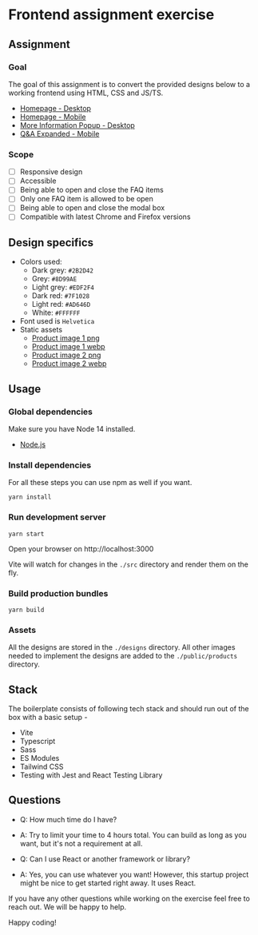 # Frontend assignment exercise

## Assignment

### Goal

The goal of this assignment is to convert the provided designs below to a working frontend using HTML, CSS and JS/TS. 

- [Homepage - Desktop](designs/Red%20Alert%20-%20Homepage%20-%20Desktop.png)
- [Homepage - Mobile](designs/Red%20Alert%20-%20Homepage%20-%20Mobile.png)
- [More Information Popup - Desktop](designs/Red%20Alert%20-%20More%20Information%20Popup%20-%20Desktop.png)
- [Q&A Expanded - Mobile](designs/Red%20Alert%20-%20Q&A%20Expanded%20-%20Mobile.png)

### Scope
- [ ] Responsive design
- [ ] Accessible
- [ ] Being able to open and close the FAQ items
- [ ] Only one FAQ item is allowed to be open
- [ ] Being able to open and close the modal box
- [ ] Compatible with latest Chrome and Firefox versions 

## Design specifics

- Colors used:
    - Dark grey: `#2B2D42`
    - Grey: `#8D99AE`
    - Light grey: `#EDF2F4`
    - Dark red: `#7F1028`
    - Light red: `#AD646D`
    - White: `#FFFFFF` 
- Font used is `Helvetica`
- Static assets
    - [Product image 1 png](./public/assets/images/product-1-transparent.png)
    - [Product image 1 webp](./public/assets/images/product-1-transparent.webp)
    - [Product image 2 png](./public/assets/images/product-2-transparent.png)
    - [Product image 2 webp](./public/assets/images/product-2-transparent.webp)

## Usage

### Global dependencies

Make sure you have Node 14 installed.
- [Node.js](https://nodejs.org/)

### Install dependencies
For all these steps you can use npm as well if you want.
```
yarn install
```

### Run development server

```
yarn start
```

Open your browser on http://localhost:3000

Vite will watch for changes in the `./src` directory and render them on the fly.

### Build production bundles

```
yarn build
```

### Assets

All the designs are stored in the `./designs` directory.
All other images needed to implement the designs are added to the `./public/products` directory.

## Stack

The boilerplate consists of following tech stack and should run out of the box with a basic setup - 

- Vite
- Typescript
- Sass 
- ES Modules
- Tailwind CSS
- Testing with Jest and React Testing Library

## Questions

- Q: How much time do I have?
- A: Try to limit your time to 4 hours total. You can build as long as you want, but it's not a requirement at all.

- Q: Can I use React or another framework or library?
- A: Yes, you can use whatever you want! However, this startup project might be nice to get started right away. It uses React.

If you have any other questions while working on the exercise feel free to reach out. We will be happy to help.

Happy coding!
